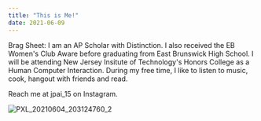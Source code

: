 ```yaml
---
title: "This is Me!"
date: 2021-06-09
---
```


Brag Sheet: I am an AP Scholar with Distinction. I also received the EB Women's Club Aware before graduating from East Brunswick High School. I will be attending New 
  Jersey Insitute of Technology's Honors College as a Human Computer Interaction. During my free time, I like to listen to music, 
  cook, hangout with friends and read. 
  
  Reach me at jpai_15 on Instagram.
  
  ![PXL_20210604_203124760_2](https://user-images.githubusercontent.com/84784011/121437266-00a03c80-c950-11eb-8527-3819fa130953.jpg)
